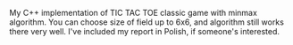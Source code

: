 My C++ implementation of TIC TAC TOE classic game with minmax algorithm. You can
choose size of field up to 6x6, and algorithm still works there very well. I've included my report in Polish, if someone's interested.
